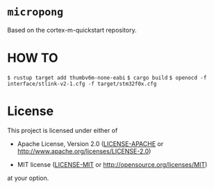 # `micropong`

Based on the cortex-m-quickstart repository.

# HOW TO
`$ rustup target add thumbv6m-none-eabi`
`$ cargo build`
`$ openocd -f interface/stlink-v2-1.cfg -f target/stm32f0x.cfg`

# License

This project is licensed under either of

- Apache License, Version 2.0 ([LICENSE-APACHE](LICENSE-APACHE) or
  http://www.apache.org/licenses/LICENSE-2.0)

- MIT license ([LICENSE-MIT](LICENSE-MIT) or http://opensource.org/licenses/MIT)

at your option.
